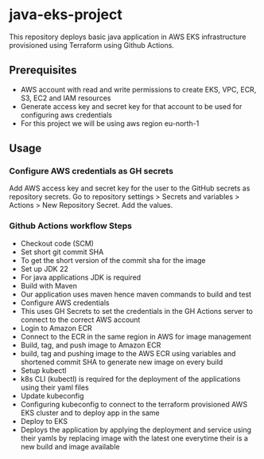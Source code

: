 # java-eks-project
This repository deploys basic java application in AWS EKS infrastructure provisioned using Terraform using Github Actions.

## Prerequisites

- AWS account with read and write permissions to create EKS, VPC, ECR, S3, EC2 and IAM resources
- Generate access key and secret key for that account to be used for configuring aws credentials
- For this project we will be using aws region eu-north-1

## Usage

### Configure AWS credentials as GH secrets
Add AWS access key and secret key for the user to the GitHub secrets as repository secrets.
Go to repository settings > Secrets and variables > Actions > New Repository Secret.
Add the values.

### Github Actions workflow Steps
- Checkout code (SCM)
- Set short git commit SHA
 - To get the short version of the commit sha for the image
- Set up JDK 22
 - For java applications JDK is required
- Build with Maven 
 - Our application uses maven hence maven commands to build and test
- Configure AWS credentials 
 - This uses GH Secrets to set the credentials in the GH Actions server to connect to the correct AWS account
- Login to Amazon ECR 
 - Connect to the ECR in the same region in AWS for image management
- Build, tag, and push image to Amazon ECR
 - build, tag and pushing image to the AWS ECR using variables and shortened commit SHA to generate new image on every build
- Setup kubectl
 - k8s CLI (kubectl) is required for the deployment of the applications using their yaml files
- Update kubeconfig
 - Configuring kubeconfig to connect to the terraform provisioned AWS EKS cluster and to deploy app in the same
- Deploy to EKS
 - Deploys the application by applying the deployment and service using their yamls by replacing image with the latest one everytime their is a new build and image available

